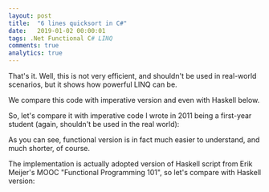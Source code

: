 ```yaml
---
layout: post
title:  "6 lines quicksort in C#"
date:   2019-01-02 00:00:01
tags: .Net Functional C# LINQ
comments: true
analytics: true
---
```


<script src="https://gist.github.com/AlexSikilinda/15732c0973198e911c1fe23183cee448.js"></script>

That's it. Well, this is not very efficient, and shouldn't be used in real-world scenarios, 
but it shows how powerful LINQ can be.

We compare this code with imperative version and even with Haskell below.
<br>

So, let's compare it with imperative code I wrote in 2011 being a first-year student (again, shouldn't be used in the real world):

<script src="https://gist.github.com/AlexSikilinda/fc4d7f1b511a52e18bf47a8acdbc82e4.js"></script>

As you can see, functional version is in fact much easier to understand, and much shorter, of course.

The implementation is actually adopted version of Haskell script from Erik Meijer's MOOC "Functional Programming 101",
so let's compare with Haskell version:

<script src="https://gist.github.com/AlexSikilinda/4f56c7507cf0e4461633334f9dcdecfa.js"></script>